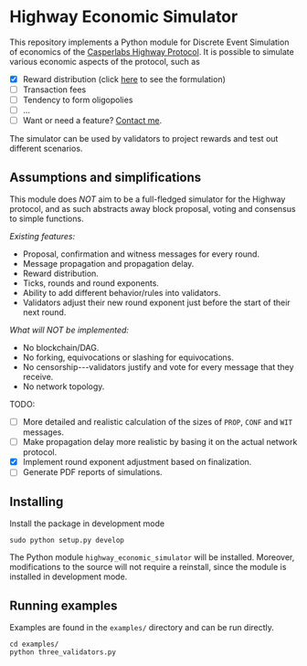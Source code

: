 # Highway Economic Simulator

This repository implements a Python module for Discrete Event Simulation of
economics of the
[Casperlabs Highway Protocol](https://github.com/casperLabs/highway). It is
possible to simulate various economic aspects of the protocol, such as

- [x] Reward distribution (click [here](https://hackmd.io/@onur/highway_reward_distribution) to see the formulation)
- [ ] Transaction fees
- [ ] Tendency to form oligopolies
- [ ] ...
- [ ] Want or need a feature? [Contact me](mailto:onur@casperlabs.io).

The simulator can be used by validators to project rewards and test out different scenarios.

## Assumptions and simplifications

This module does *NOT* aim to be a full-fledged simulator for the Highway
protocol, and as such abstracts away block proposal, voting and consensus to
simple functions.

*Existing features:*

- Proposal, confirmation and witness messages for every round.
- Message propagation and propagation delay.
- Reward distribution.
- Ticks, rounds and round exponents.
- Ability to add different behavior/rules into validators.
- Validators adjust their new round exponent just before the start of their next round.

*What will NOT be implemented:*

- No blockchain/DAG.
- No forking, equivocations or slashing for equivocations.
- No censorship---validators justify and vote for every message that they receive.
- No network topology.

TODO:

- [ ] More detailed and realistic calculation of the sizes of `PROP`, `CONF` and `WIT` messages.
- [ ] Make propagation delay more realistic by basing it on the actual network protocol.
- [x] Implement round exponent adjustment based on finalization.
- [ ] Generate PDF reports of simulations.

## Installing

Install the package in development mode

```
sudo python setup.py develop
```

The Python module `highway_economic_simulator` will be installed. Moreover,
modifications to the source will not require a reinstall, since the module is
installed in development mode.

## Running examples

Examples are found in the `examples/` directory and can be run directly.

```
cd examples/
python three_validators.py
```
